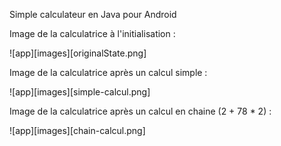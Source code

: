 Simple calculateur en Java pour Android 

Image de la calculatrice à l'initialisation : 

![app][images][originalState.png]

Image de la calculatrice après un calcul simple : 

![app][images][simple-calcul.png]

Image de la calculatrice après un calcul en chaine (2 + 78 * 2) : 

![app][images][chain-calcul.png]

